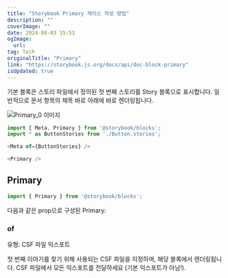 ```yaml
---
title: "Storybook Primary 케이스 작성 방법"
description: ""
coverImage: ""
date: 2024-08-03 15:53
ogImage: 
  url: 
tag: Tech
originalTitle: "Primary"
link: "https://storybook.js.org/docs/api/doc-block-primary"
isUpdated: true
---
```







기본 블록은 스토리 파일에서 정의된 첫 번째 스토리를 Story 블록으로 표시합니다. 일반적으로 문서 항목의 제목 바로 아래에 바로 렌더링됩니다.

![Primary_0 이미지](/assets/img/Primary_0.png)

```js
import { Meta, Primary } from '@storybook/blocks';
import * as ButtonStories from './Button.stories';

<Meta of={ButtonStories} />

<Primary />
```

## Primary



```js
import { Primary } from '@storybook/blocks';
```

다음과 같은 prop으로 구성된 Primary:

### of

유형: CSF 파일 익스포트



첫 번째 이야기를 찾기 위해 사용되는 CSF 파일을 지정하며, 해당 블록에서 렌더링됩니다. CSF 파일에서 모든 익스포트를 전달하세요 (기본 익스포트가 아님!).